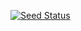 [![Seed Status](https://api.seed.run/imightbejan/year-long-project-team-9/stages/develop/build_badge)](https://console.seed.run/imightbejan/year-long-project-team-9)
